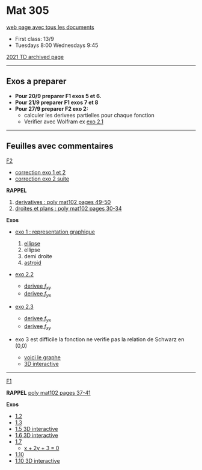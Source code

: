 # Mat 305

[web page avec tous les documents](https://www-fourier.ujf-grenoble.fr/~eherscov/index-mat305-2022.php)

- First class: 13/9
- Tuesdays 8:00 Wednesdays 9:45

[2021 TD archived page](./MAT305_index.md)

---

## Exos a preparer

- **Pour 20/9 preparer F1 exos 5 et 6.**
- **Pour 21/9 preparer F1 exos 7 et 8**
- **Pour 27/9 preparer F2 exo 2:**
	- calculer les derivees partielles pour chaque fonction
	- Verifier avec Wolfram ex [exo 2.1](https://www.wolframalpha.com/input?i=x+ln%28+y%5E2+%2B+1%29)
<!-- $\partial f/\partial x, \partial f/\partial y$ pour --> 

---

## Feuilles avec commentaires

[F2](https://www-fourier.ujf-grenoble.fr/~eherscov/MAT305/MAT305-TD2.pdf)

- [correction exo 1 et 2](./f6_corr_1.pdf)
- [correction exo  2 suite](./f6_corr_bis.pdf)

**RAPPEL** 
1. [derivatives : poly mat102 pages 49-50](./mat102_functions.pdf)
1. [droites et plans : poly mat102 pages 30-34](./polyMAT102-lines.pdf)

**Exos**

- [exo 1 : representation graphique](./f2_exo1.md)
	1. [ellipse](https://mathworld.wolfram.com/Ellipse.html)
	1. ellipse
	1. demi droite
	1. [astroid](https://mathworld.wolfram.com/Astroid.html)
- [exo 2.2](https://www.wolframalpha.com/input?i=%282+x%29%2F%28x+%2B+y%29+%2B+log%28x%5E2+-+y%5E2%29)
	- [derivee $f_{xy}$](https://www.wolframalpha.com/input?i=derivative+x+of+-%282+y%29%2F%28x+%2B+y%29+-+log%28x%5E2+-+y%5E2%29)
	- [derivee $f_{yx}$](https://www.wolframalpha.com/input?i=derivative+y+of+%282+x%29%2F%28x+%2B+y%29+%2B+log%28x%5E2+-+y%5E2%29)
- [exo 2.3](https://www.wolframalpha.com/input?i=exp%28x%5E2+%2B+y%5E2%29+%2B+cos%28xy%29)
	- [derivee $f_{yx}$](https://www.wolframalpha.com/input?i=derivate+y+of+2+e%5E%28x%5E2+%2B+y%5E2%29+x+-+y+sin%28x+y%29)
	- [derivee $f_{xy}$](https://www.wolframalpha.com/input?i=derivate+x+of+2+e%5E%28x%5E2+%2B+y%5E2%29+y+-+x+sin%28x+y%29)

- exo 3 est difficile  la fonction ne verifie pas la relation de Schwarz en (0,0)
	- [voici le graphe](https://www.wolframalpha.com/input/?i=derivative+of+xy%28x%5E2-y%5E2%29%2F%28x%5E2%2By%5E2%29)
	- [3D interactive](./monkey.html)

---


[F1](https://www-fourier.ujf-grenoble.fr/~eherscov/MAT305/MAT305-TD1.pdf)

**RAPPEL** [poly mat102 pages 37-41](./mat102_functions.pdf)

**Exos**

- [1.2](https://www.wolframalpha.com/input?i=plot+-2x+%2B+3)
- [1.3](https://www.wolframalpha.com/input?i=plot++1+%2B+1%2F%28x+%2B+2%29)
- [1.5 3D interactive](./cone.html)
- [1.6 3D interactive](./half_pipe.html)
- [1.7](https://www.wolframalpha.com/input?i=plot++x+%2B+2y+%2B+3)
	- [x + 2y + 3 = 0](https://www.wolframalpha.com/input?i=+y+%3D+-%28+x%2B+3%29%2F2)
- [1.10](https://www.wolframalpha.com/input?i=plot+++%E2%88%92x+%2B+y)
- [1.10 3D interactive](./plane_x.html)

